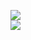[![](https://img.shields.io/badge/Made%20With-Github%20Spray-lightgrey.svg?style=for-the-badge&logo=github)](https://github.com/Annihil/github-spray#14730)  
[![](https://i.imgur.com/2DrTn0Z.gif)](https://github.com/Annihil/github-spray)